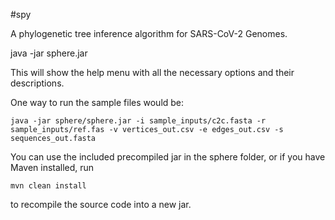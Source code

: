 #spy

A phylogenetic tree inference algorithm for SARS-CoV-2 Genomes.

java -jar sphere.jar 

This will show the help menu with all the necessary options and their descriptions.

One way to run the sample files would be:

```
java -jar sphere/sphere.jar -i sample_inputs/c2c.fasta -r sample_inputs/ref.fas -v vertices_out.csv -e edges_out.csv -s sequences_out.fasta 
```


You can use the included precompiled jar in the sphere folder, or if you have Maven installed, run 

```mvn clean install```

to recompile the source code into a new jar. 
